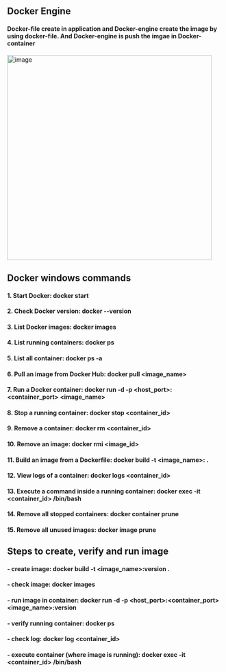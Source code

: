 ## Docker Engine

#### Docker-file create in application and Docker-engine create the image by using docker-file. And Docker-engine is push the imgae in Docker-container

<img width="478" alt="image" src="https://github.com/user-attachments/assets/753326a8-4ef3-4882-a7a1-0df64f8d0bae">

## Docker windows commands
#### 1. Start Docker:    docker start
#### 2. Check Docker version:    docker --version
#### 3. List Docker images:    docker images
#### 4. List running containers:    docker ps
#### 5. List all container:    docker ps -a
#### 6. Pull an image from Docker Hub:    docker pull <image_name>
#### 7. Run a Docker container:    docker run -d -p <host_port>:<container_port> <image_name>
#### 8. Stop a running container:    docker stop <container_id>
#### 9. Remove a container:    docker rm <container_id>
#### 10. Remove an image:    docker rmi <image_id>
#### 11. Build an image from a Dockerfile:    docker build -t <image_name>:<version> .
#### 12. View logs of a container:    docker logs <container_id>
#### 13. Execute a command inside a running container:    docker exec -it <container_id> /bin/bash
#### 14. Remove all stopped containers:    docker container prune
#### 15. Remove all unused images:    docker image prune


## Steps to create, verify and run image
#### - create image:  docker build -t <image_name>:version .
#### - check image: docker images
#### - run image in container: docker run -d -p <host_port>:<container_port> <image_name>:version
#### - verify running container: docker ps
#### - check log: docker log <container_id>
#### - execute container (where image is running): docker exec -it <container_id> /bin/bash
